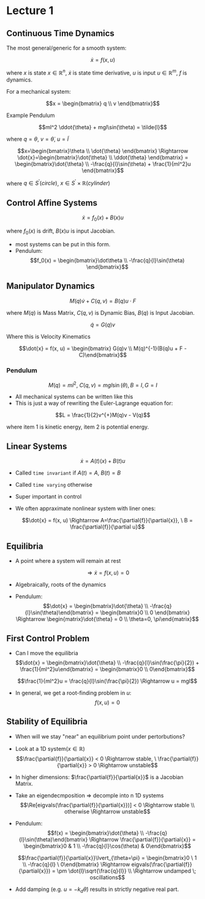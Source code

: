 # Lecture 1

## Continuous Time Dynamics

The most general/generic for a smooth system:

$$\dot{x} = f(x, u)$$

where $x$ is state $x \in \mathbb{R}^n$, $\dot{x}$ is state time derivative, $u$ is input $u \in \mathbb{R}^m$, $f$ is dynamics.

For a mechanical system: 

$$x = \begin{bmatrix} q \\ v \end{bmatrix}$$

Example Pendulum

$$ml^2 \ddot{\theta} + mgl\sin(\theta) = \tilde{l}$$

where $q=\theta$, $v=\dot{\theta}$, $u=\tilde{l}$

$$x=\begin{bmatrix}\theta \\ \dot{\theta} \end{bmatrix} \Rightarrow \dot{x}=\begin{bmatrix}\dot{\theta} \\ \ddot{\theta} \end{bmatrix} = \begin{bmatrix}\dot{\theta} \\ -\frac{q}{l}\sin(\theta) + \frac{1}{ml^2}u \end{bmatrix}$$

where $q \in S^\prime(circle)$, $x \in S^\prime \times \mathbb{R}(cylinder)$

## Control Affine Systems

$$\dot{x} = f_0(x) + B(x)u$$

where $f_0(x)$ is drift, $B(x)u$ is input Jacobian.

* most systems can be put in this form.
* Pendulum:
    $$f_0(x) = \begin{bmatrix}\dot\theta \\ -\frac{q}{l}\sin(\theta) \end{bmatrix}$$

## Manipulator Dynamics

$$M(q)\dot{v} + C(q, v) = B(q)u \cdot F$$

where $M(q)$ is Mass Matrix, $C(q, v)$ is Dynamic Bias, $B(q)$ is Input Jacobian.

$$ \dot{q} = G(q)v $$ 

Where this is Velocity Kinematics

$$\dot{x} = f(x, u) =  \begin{bmatrix} G(q)v \\ M(q)^{-1}(B(q)u + F - C)\end{bmatrix}$$

### Pendulum

$$M(q) = ml^2, \ C(q, v) = mgl\sin(\theta), B = I, G = I$$

* All mechanical systems can be written like this
* This is just a way of rewriting the Euler-Lagrange equation for:

$$L = \frac{1}{2}v^{+}M(q)v - V(q)$$

where item 1 is kinetic energy, item 2 is potential energy.

## Linear Systems

$$\dot{x} = A(t)(x) + B(t)u$$

* Called `time invariant` if $A(t) = A$, $B(t) = B$
* Called `time varying` otherwise
* Super important in control
* We often appraximate nonlinear system with liner ones:
  
  $$\dot{x} = f(x, u) \Rightarrow A=\frac{\partial{f}}{\partial{x}}, \  B = \frac{\partial{f}}{\partial u}$$

## Equilibria

* A point where a system will remain at rest

   $$\Rightarrow \dot{x} = f(x, u) = 0$$

* Algebraically, roots of the dynamics
* Pendulum:
    $$\dot{x} = \begin{bmatrix}\dot{\theta} \\ -\frac{q}{l}\sin(\theta)\end{bmatrix} = \begin{bmatrix}0 \\ 0 \end{bmatrix} \Rightarrow \begin{matrix}\dot{\theta} = 0 \\ \theta=0, \pi\end{matrix}$$

## First Control Problem

* Can I move the equilibria
    $$\dot{x} = \begin{bmatrix}\dot{\theta} \\ -\frac{q}{l}\sin(\frac{\pi}{2}) + \frac{1}{ml^2}u\end{bmatrix} = \begin{bmatrix}0 \\ 0\end{bmatrix}$$

    $$\frac{1}{ml^2}u = \frac{q}{l}\sin(\frac{\pi}{2}) \Rightarrow u = mgl$$

* In general, we get a root-finding problem in $u$:
    $$f(x, u) = 0$$

## Stability of Equilibria

* When will we stay "near" an equilibrium point under pertorbutions?
* Look at a 1D system($x \in \mathbb{R}$)
  $$\frac{\partial{f}}{\partial{x}} < 0 \Rightarrow stable, \  \frac{\partial{f}}{\partial{x}} > 0 \Rightarrow unstable$$
* In higher dimensions: $\frac{\partial{f}}{\partial{x}}$ is a Jacobian Matrix.
* Take an eigendecmposition $\Rightarrow$ decomple into n 1D systems
    $$\Re[eigvals(\frac{\partial{f}}{\partial{x}})] < 0 \Rightarrow stable \\ otherwise \Rightarrow unstable$$

* Pendulum:
    $$f(x) = \begin{bmatrix}\dot{\theta} \\ -\frac{q}{l}\sin(\theta)\end{bmatrix} \Rightarrow \frac{\partial{f}}{\partial{x}} = \begin{bmatrix}0 & 1 \\ -\frac{q}{l}\cos(\theta) & 0\end{bmatrix}$$

    $$\frac{\partial{f}}{\partial{x}}\lvert_{\theta=\pi} = \begin{bmatrix}0 \ 1 \\ -\frac{q}{l} \ 0\end{bmatrix} \Rightarrow eigvals(\frac{\partial{f}}{\partial{x}}) = \pm \dot{l}\sqrt{\frac{q}{l}} \\ \Rightarrow undamped \; oscillations$$

* Add damping (e.g. $u=-k_d\dot{\theta}$) results in strictly negative real part.

